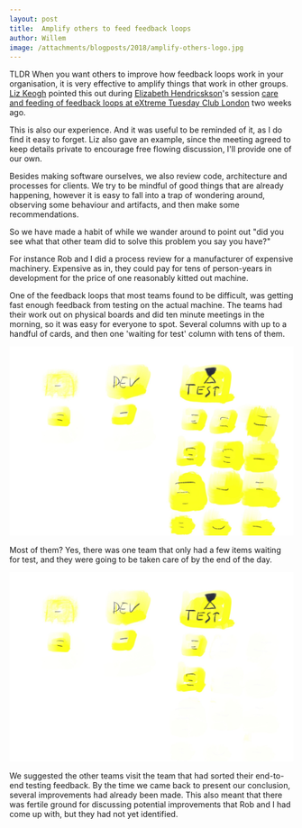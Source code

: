 ```yaml
---
layout: post
title:  Amplify others to feed feedback loops
author: Willem
image: /attachments/blogposts/2018/amplify-others-logo.jpg
---
```


TLDR When you want others to improve how feedback loops work in your organisation, it is very effective
to amplify things that work in other groups. [Liz Keogh](https://lizkeogh.com/?s=amplify) pointed this out during [Elizabeth Hendricskson](http://testobsessed.com/)'s session [care and feeding of feedback loops at eXtreme Tuesday Club London](https://www.meetup.com/en-AU/eXtreme-Tuesday-Club-XTC/events/kbqkcpyxfbbc/) two weeks ago.

This is also our experience. And it was useful to be reminded of it, as I do find it easy to forget. Liz also gave an example, since the meeting agreed to keep details private to encourage free flowing discussion, I'll provide one of our own.

Besides making software ourselves, we also review code, architecture and processes for clients. We try to be mindful of good things that are already happening, however it is easy to fall into a trap of wondering around, observing some behaviour and artifacts, and then make some recommendations.

So we have made a habit of while we  wander around to point out "did you see what that other team did to solve this problem you say you have?"

For instance Rob and I did a process review for a manufacturer of expensive machinery. Expensive as in, they could pay for tens of person-years in development for the price of one reasonably kitted out machine.

One of the feedback loops that most teams found to be difficult, was getting fast enough feedback from testing on the actual machine. The teams had their work out on physical boards and did ten minute meetings in the morning, so it was easy for everyone to spot. Several columns with up to a handful of cards, and then one 'waiting for test' column with tens of them.

![visual board with many cards in 'waiting for test' column.](/attachments/blogposts/2018/waiting4test.jpg)

Most of them? Yes, there was one team that only had a few items waiting for test, and they were going to be taken care of by the end of the day.

![visual board with few cards in 'waiting for test' column.](/attachments/blogposts/2018/waiting4testfew.jpg)

We suggested the other teams visit the team that had sorted their end-to-end testing feedback. By the time we came back to present our conclusion, several improvements had already been made. This also meant that there was fertile ground for discussing potential improvements that Rob and I had come up with, but they had not yet identified.

